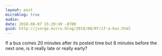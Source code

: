 ```yaml
---
layout: post
microblog: true
audio: 
date: 2018-08-07 15:29:49 -0700
guid: http://jsorge.micro.blog/2018/08/07/if-a-bus.html
---
```

If a bus comes 20 minutes after its posted time but 8 minutes before the next one, is it really late or really early?
